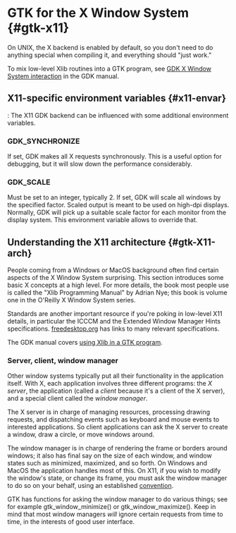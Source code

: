 # GTK for the X Window System {#gtk-x11}

On UNIX, the X backend is enabled by default, so you don't need to do anything
special when compiling it, and everything should "just work."

To mix low-level Xlib routines into a GTK program, see
[GDK X Window System interaction](#gdk-X-Window-System-Interaction)
in the GDK manual.

## X11-specific environment variables {#x11-envar}
:
The X11 GDK backend can be influenced with some additional environment variables.

### GDK_SYNCHRONIZE

If set, GDK makes all X requests synchronously. This is a useful
option for debugging, but it will slow down the performance considerably.

### GDK_SCALE

Must be set to an integer, typically 2. If set, GDK will scale all
windows by the specified factor. Scaled output is meant to be used on
high-dpi displays. Normally, GDK will pick up a suitable scale factor
for each monitor from the display system. This environment variable
allows to override that.

## Understanding the X11 architecture {#gtk-X11-arch}

People coming from a Windows or MacOS background often find certain
aspects of the X Window System surprising. This section introduces
some basic X concepts at a high level. For more details, the book most
people use is called the "Xlib Programming Manual" by Adrian Nye; this
book is volume one in the O'Reilly X Window System series.

Standards are another important resource if you're poking in low-level
X11 details, in particular the ICCCM and the Extended Window Manager
Hints specifications. [freedesktop.org](http://www.freedesktop.org/standards/)
has links to many relevant specifications.

The GDK manual covers [using Xlib in a GTK program](#gdk-X-Window-System-Interaction).

### Server, client, window manager

Other window systems typically put all their functionality in the
application itself. With X, each application involves three different
programs: the _X server_, the application (called a _client_ because
it's a client of the X server), and a special client called the
_window manager_.

The X server is in charge of managing resources, processing drawing
requests, and dispatching events such as keyboard and mouse events to
interested applications. So client applications can ask the X server
to create a window, draw a circle, or move windows around.

The window manager is in charge of rendering the frame or borders
around windows; it also has final say on the size of each window,
and window states such as minimized, maximized, and so forth.
On Windows and MacOS the application handles most of this.
On X11, if you wish to modify the window's state, or change its frame,
you must ask the window manager to do so on your behalf, using an
established  [convention](http://www.freedesktop.org/standards/).

GTK has functions for asking the window manager to do various things;
see for example gtk_window_minimize() or gtk_window_maximize().
Keep in mind that most window managers *will* ignore certain requests
from time to time, in the interests of good user interface.

